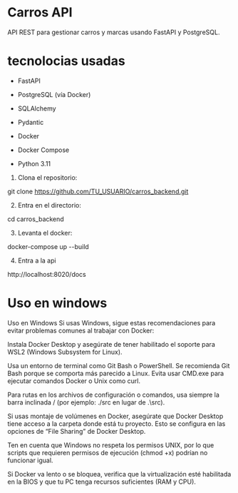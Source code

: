 # Carros API
API REST para gestionar carros y marcas usando FastAPI y PostgreSQL.

# tecnolocias usadas
- FastAPI
- PostgreSQL (vía Docker)
- SQLAlchemy
- Pydantic

- Docker
- Docker Compose
- Python 3.11 

1. Clona el repositorio:

git clone https://github.com/TU_USUARIO/carros_backend.git

2. Entra en el directorio:

cd carros_backend

3. Levanta el docker:

docker-compose up --build

4. Entra a la api

http://localhost:8020/docs

# Uso en windows
Uso en Windows
Si usas Windows, sigue estas recomendaciones para evitar problemas comunes al trabajar con Docker:

Instala Docker Desktop y asegúrate de tener habilitado el soporte para WSL2 (Windows Subsystem for Linux).

Usa un entorno de terminal como Git Bash o PowerShell. Se recomienda Git Bash porque se comporta más parecido a Linux. Evita usar CMD.exe para ejecutar comandos Docker o Unix como curl.

Para rutas en los archivos de configuración o comandos, usa siempre la barra inclinada / (por ejemplo: ./src en lugar de .\src).

Si usas montaje de volúmenes en Docker, asegúrate que Docker Desktop tiene acceso a la carpeta donde está tu proyecto. Esto se configura en las opciones de “File Sharing” de Docker Desktop.

Ten en cuenta que Windows no respeta los permisos UNIX, por lo que scripts que requieren permisos de ejecución (chmod +x) podrían no funcionar igual.

Si Docker va lento o se bloquea, verifica que la virtualización esté habilitada en la BIOS y que tu PC tenga recursos suficientes (RAM y CPU).
